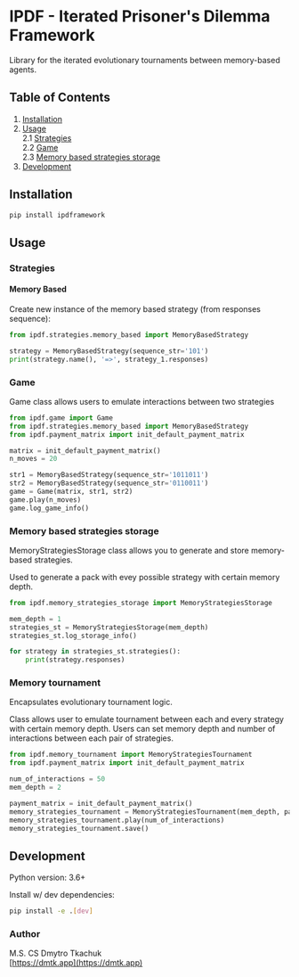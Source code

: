 # IPDF - Iterated Prisoner's Dilemma Framework

Library for the iterated evolutionary tournaments between memory-based agents.

## Table of Contents

1. [Installation](#installation)
2. [Usage](#usage)  
    2.1 [Strategies](#strategies)  
    2.2 [Game](#game)  
    2.3 [Memory based strategies storage](#memory-based-strategies-storage)  
3. [Development](#development)

## Installation

```bash
pip install ipdframework
```

## Usage

### Strategies

#### Memory Based

Create new instance of the memory based strategy (from responses sequence):

```python
from ipdf.strategies.memory_based import MemoryBasedStrategy

strategy = MemoryBasedStrategy(sequence_str='101')
print(strategy.name(), '=>', strategy_1.responses)
```

### Game

Game class allows users to emulate interactions between two strategies

```python
from ipdf.game import Game
from ipdf.strategies.memory_based import MemoryBasedStrategy
from ipdf.payment_matrix import init_default_payment_matrix

matrix = init_default_payment_matrix()
n_moves = 20

str1 = MemoryBasedStrategy(sequence_str='1011011')
str2 = MemoryBasedStrategy(sequence_str='0110011')
game = Game(matrix, str1, str2)
game.play(n_moves)
game.log_game_info()
```

### Memory based strategies storage

MemoryStrategiesStorage class allows you to generate and store  memory-based strategies.

Used to generate a pack with evey possible strategy with certain memory depth.

```python
from ipdf.memory_strategies_storage import MemoryStrategiesStorage

mem_depth = 1
strategies_st = MemoryStrategiesStorage(mem_depth)
strategies_st.log_storage_info()

for strategy in strategies_st.strategies():
    print(strategy.responses)
```

### Memory tournament

Encapsulates evolutionary tournament logic.  

Class allows user to emulate tournament between each and every strategy with certain memory depth. Users can set memory depth and number of interactions between each pair of strategies.

```python
from ipdf.memory_tournament import MemoryStrategiesTournament
from ipdf.payment_matrix import init_default_payment_matrix

num_of_interactions = 50
mem_depth = 2

payment_matrix = init_default_payment_matrix()
memory_strategies_tournament = MemoryStrategiesTournament(mem_depth, payment_matrix)
memory_strategies_tournament.play(num_of_interactions)
memory_strategies_tournament.save()
```

## Development

Python version: 3.6+

Install w/ dev dependencies:

```bash
pip install -e .[dev]
```

### Author

M.S. CS Dmytro Tkachuk  
[https://dmtk.app](https://dmtk.app)
